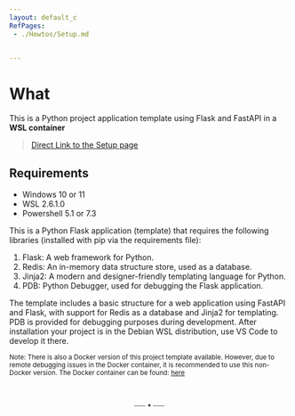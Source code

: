 ```yaml
---
layout: default_c
RefPages:
 - ./Howtos/Setup.md


--- 
```


# What

This is a Python project application template using Flask and FastAPI in a **WSL container**

> [Direct Link to the Setup page](https://nicojane.github.io/PY-Flask-FastApi-Template-WSL-Stack/Howtos/Setup)

## Requirements

- Windows 10 or 11
- WSL 2.6.1.0
- Powershell 5.1 or 7.3

This is a Python Flask application (template) that requires the following libraries (installed with pip via the requirements file):

1. Flask: A web framework for Python.
2. Redis: An in-memory data structure store, used as a database.
3. Jinja2: A modern and designer-friendly templating language for Python.
4. PDB: Python Debugger, used for debugging the Flask application.

The template includes a basic structure for a web application using FastAPI and Flask, with support for Redis as a database and Jinja2 for templating. PDB is provided for debugging purposes during development.
After installation your project is in the Debian WSL distribution, use VS Code to develop it there.

<small> Note: There is also a Docker version of this project template available. However, due to remote debugging issues in the Docker container, it is recommended to use this non-Docker version. The Docker container can be found: [here](https://github.com/NicoJanE/PY-Flask-FastApi-Template-Stack) <small>

<br><br>
<div align="center"> ─── ✦ ─── </div>
